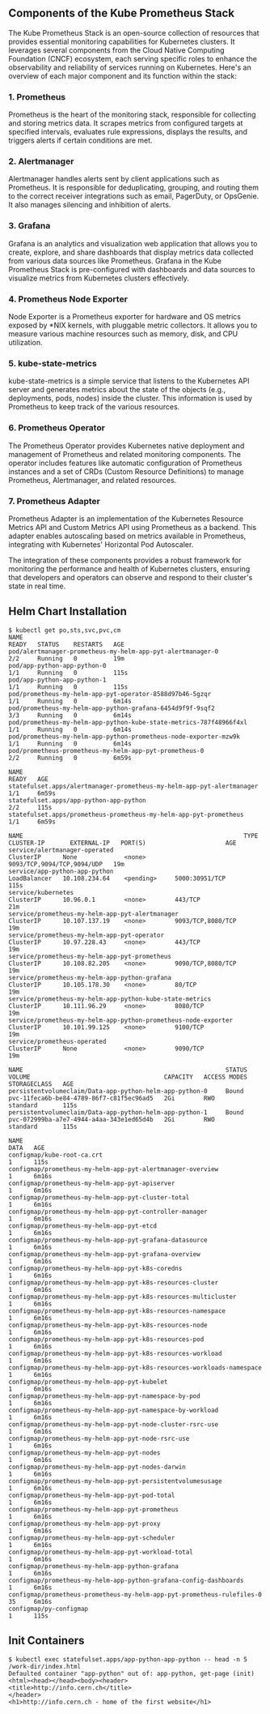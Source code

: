 ## Components of the Kube Prometheus Stack

The Kube Prometheus Stack is an open-source collection of resources that provides essential monitoring capabilities for Kubernetes clusters. It leverages several components from the Cloud Native Computing Foundation (CNCF) ecosystem, each serving specific roles to enhance the observability and reliability of services running on Kubernetes. Here's an overview of each major component and its function within the stack:

### 1. **Prometheus**
Prometheus is the heart of the monitoring stack, responsible for collecting and storing metrics data. It scrapes metrics from configured targets at specified intervals, evaluates rule expressions, displays the results, and triggers alerts if certain conditions are met.

### 2. **Alertmanager**
Alertmanager handles alerts sent by client applications such as Prometheus. It is responsible for deduplicating, grouping, and routing them to the correct receiver integrations such as email, PagerDuty, or OpsGenie. It also manages silencing and inhibition of alerts.

### 3. **Grafana**
Grafana is an analytics and visualization web application that allows you to create, explore, and share dashboards that display metrics data collected from various data sources like Prometheus. Grafana in the Kube Prometheus Stack is pre-configured with dashboards and data sources to visualize metrics from Kubernetes clusters effectively.

### 4. **Prometheus Node Exporter**
Node Exporter is a Prometheus exporter for hardware and OS metrics exposed by *NIX kernels, with pluggable metric collectors. It allows you to measure various machine resources such as memory, disk, and CPU utilization.

### 5. **kube-state-metrics**
kube-state-metrics is a simple service that listens to the Kubernetes API server and generates metrics about the state of the objects (e.g., deployments, pods, nodes) inside the cluster. This information is used by Prometheus to keep track of the various resources.

### 6. **Prometheus Operator**
The Prometheus Operator provides Kubernetes native deployment and management of Prometheus and related monitoring components. The operator includes features like automatic configuration of Prometheus instances and a set of CRDs (Custom Resource Definitions) to manage Prometheus, Alertmanager, and related resources.

### 7. **Prometheus Adapter**
Prometheus Adapter is an implementation of the Kubernetes Resource Metrics API and Custom Metrics API using Prometheus as a backend. This adapter enables autoscaling based on metrics available in Prometheus, integrating with Kubernetes' Horizontal Pod Autoscaler.

The integration of these components provides a robust framework for monitoring the performance and health of Kubernetes clusters, ensuring that developers and operators can observe and respond to their cluster's state in real time.

## Helm Chart Installation
```
$ kubectl get po,sts,svc,pvc,cm
NAME                                                                  READY   STATUS    RESTARTS   AGE
pod/alertmanager-prometheus-my-helm-app-pyt-alertmanager-0            2/2     Running   0          19m
pod/app-python-app-python-0                                           1/1     Running   0          115s
pod/app-python-app-python-1                                           1/1     Running   0          115s
pod/prometheus-my-helm-app-pyt-operator-8588d97b46-5gzqr              1/1     Running   0          6m14s
pod/prometheus-my-helm-app-python-grafana-6454d9f9f-9sqf2             3/3     Running   0          6m14s
pod/prometheus-my-helm-app-python-kube-state-metrics-787f48966f4xl    1/1     Running   0          6m14s
pod/prometheus-my-helm-app-python-prometheus-node-exporter-mzw9k      1/1     Running   0          6m14s
pod/prometheus-prometheus-my-helm-app-pyt-prometheus-0                2/2     Running   0          6m59s

NAME                                                                    READY   AGE
statefulset.apps/alertmanager-prometheus-my-helm-app-pyt-alertmanager   1/1     6m59s
statefulset.apps/app-python-app-python                                  2/2     115s
statefulset.apps/prometheus-prometheus-my-helm-app-pyt-prometheus       1/1     6m59s

NAME                                                             TYPE           CLUSTER-IP       EXTERNAL-IP   PORT(S)                      AGE
service/alertmanager-operated                                    ClusterIP      None             <none>        9093/TCP,9094/TCP,9094/UDP   19m
service/app-python-app-python                                    LoadBalancer   10.108.234.64    <pending>     5000:30951/TCP               115s
service/kubernetes                                               ClusterIP      10.96.0.1        <none>        443/TCP                      21m
service/prometheus-my-helm-app-pyt-alertmanager                  ClusterIP      10.107.137.19    <none>        9093/TCP,8080/TCP            19m
service/prometheus-my-helm-app-pyt-operator                      ClusterIP      10.97.228.43     <none>        443/TCP                      19m
service/prometheus-my-helm-app-pyt-prometheus                    ClusterIP      10.108.82.205    <none>        9090/TCP,8080/TCP            19m
service/prometheus-my-helm-app-python-grafana                    ClusterIP      10.105.178.30    <none>        80/TCP                       19m
service/prometheus-my-helm-app-python-kube-state-metrics         ClusterIP      10.111.96.29     <none>        8080/TCP                     19m
service/prometheus-my-helm-app-python-prometheus-node-exporter   ClusterIP      10.101.99.125    <none>        9100/TCP                     19m
service/prometheus-operated                                      ClusterIP      None             <none>        9090/TCP                     19m

NAME                                                        STATUS   VOLUME                                     CAPACITY   ACCESS MODES   STORAGECLASS   AGE
persistentvolumeclaim/Data-app-python-helm-app-python-0     Bound    pvc-11feca6b-be84-4789-86f7-c81f5ec96ad5   2Gi        RWO            standard       115s
persistentvolumeclaim/Data-app-python-helm-app-python-1     Bound    pvc-072999ba-a7e7-4944-a4aa-343e1ed65d4b   2Gi        RWO            standard       115s

NAME                                                                     DATA   AGE
configmap/kube-root-ca.crt                                               1      115s
configmap/prometheus-my-helm-app-pyt-alertmanager-overview               1      6m16s
configmap/prometheus-my-helm-app-pyt-apiserver                           1      6m16s
configmap/prometheus-my-helm-app-pyt-cluster-total                       1      6m16s
configmap/prometheus-my-helm-app-pyt-controller-manager                  1      6m16s
configmap/prometheus-my-helm-app-pyt-etcd                                1      6m16s
configmap/prometheus-my-helm-app-pyt-grafana-datasource                  1      6m16s
configmap/prometheus-my-helm-app-pyt-grafana-overview                    1      6m16s
configmap/prometheus-my-helm-app-pyt-k8s-coredns                         1      6m16s
configmap/prometheus-my-helm-app-pyt-k8s-resources-cluster               1      6m16s
configmap/prometheus-my-helm-app-pyt-k8s-resources-multicluster          1      6m16s
configmap/prometheus-my-helm-app-pyt-k8s-resources-namespace             1      6m16s
configmap/prometheus-my-helm-app-pyt-k8s-resources-node                  1      6m16s
configmap/prometheus-my-helm-app-pyt-k8s-resources-pod                   1      6m16s
configmap/prometheus-my-helm-app-pyt-k8s-resources-workload              1      6m16s
configmap/prometheus-my-helm-app-pyt-k8s-resources-workloads-namespace   1      6m16s
configmap/prometheus-my-helm-app-pyt-kubelet                             1      6m16s
configmap/prometheus-my-helm-app-pyt-namespace-by-pod                    1      6m16s
configmap/prometheus-my-helm-app-pyt-namespace-by-workload               1      6m16s
configmap/prometheus-my-helm-app-pyt-node-cluster-rsrc-use               1      6m16s
configmap/prometheus-my-helm-app-pyt-node-rsrc-use                       1      6m16s
configmap/prometheus-my-helm-app-pyt-nodes                               1      6m16s
configmap/prometheus-my-helm-app-pyt-nodes-darwin                        1      6m16s
configmap/prometheus-my-helm-app-pyt-persistentvolumesusage              1      6m16s
configmap/prometheus-my-helm-app-pyt-pod-total                           1      6m16s
configmap/prometheus-my-helm-app-pyt-prometheus                          1      6m16s
configmap/prometheus-my-helm-app-pyt-proxy                               1      6m16s
configmap/prometheus-my-helm-app-pyt-scheduler                           1      6m16s
configmap/prometheus-my-helm-app-pyt-workload-total                      1      6m16s
configmap/prometheus-my-helm-app-python-grafana                          1      6m16s
configmap/prometheus-my-helm-app-python-grafana-config-dashboards        1      6m16s
configmap/prometheus-prometheus-my-helm-app-pyt-prometheus-rulefiles-0   35     6m16s
configmap/py-configmap                                                   1      115s
```

## Init Containers
```
$ kubectl exec statefulset.apps/app-python-app-python -- head -n 5 /work-dir/index.html
Defaulted container "app-python" out of: app-python, get-page (init)
<html><head></head><body><header>
<title>http://info.cern.ch</title>
</header>
<h1>http://info.cern.ch - home of the first website</h1>
```
